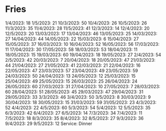 # Fries

1/4/2023: 18
1/5/2023: 21
10/3/2023: 50
10/4/2023: 26
10/5/2023: 26
11/3/2023: 35
11/4/2023: 28
11/5/2023: 41
12/3/2023: 14
12/4/2023: 20
12/5/2023: 20
13/03/2023: 17
13/04/2023: 46
13/05/2023: 25
14/03/2023: 27
14/04/2023: 44
14/05/2023: 22
15/03/2023: 6
15/04/2023: 27
15/05/2023: 37
16/03/2023: 10
16/04/2023: 52
16/05/2023: 56
17/03/2023: 11
17/04/2023: 30
17/05/2023: 58
18/03/2023: 53
18/04/2023: 11
18/05/2023: 15
19/03/2023: 60
19/04/2023: 18
19/05/2023: 27
2/4/2023: 54
2/5/2023: 42
20/03/2023: 7
20/04/2023: 18
20/05/2023: 47
21/03/2023: 44
21/04/2023: 27
21/05/2023: 41
22/03/2023: 21
22/04/2023: 16
22/05/2023: 47
23/03/2023: 57
23/04/2023: 49
23/05/2023: 59
24/03/2023: 50
24/04/2023: 13
24/05/2023: 12
25/03/2023: 15
25/04/2023: 49
25/05/2023: 15
26/03/2023: 25
26/04/2023: 24
26/05/2023: 60
27/03/2023: 31
27/04/2023: 10
27/05/2023: 7
28/03/2023: 60
28/04/2023: 51
28/05/2023: 45
29/03/2023: 47
29/04/2023: 31
29/05/2023: 33
3/3/2023: 46
3/4/2023: 50
3/5/2023: 8
30/03/2023: 9
30/04/2023: 18
30/05/2023: 15
31/03/2023: 59
31/05/2023: 23
4/3/2023: 52
4/4/2023: 22
4/5/2023: 60
5/3/2023: 54
5/4/2023: 12
5/5/2023: 35
6/3/2023: 42
6/4/2023: 27
6/5/2023: 14
7/3/2023: 34
7/4/2023: 11
7/5/2023: 18
8/3/2023: 35
8/4/2023: 32
8/5/2023: 27
9/3/2023: 36
9/4/2023: 29
9/5/2023: 12
Service: Dinner